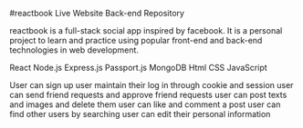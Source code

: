 #reactbook
Live Website
Back-end Repository

reactbook is a full-stack social app inspired by facebook. It is a personal project to learn and practice using popular front-end and back-end technologies in web development.

React
Node.js
Express.js
Passport.js
MongoDB
Html
CSS
JavaScript

User can sign up
user maintain their log in through cookie and session
user can send friend requests and approve friend requests
user can post texts and images and delete them
user can like and comment a post
user can find other users by searching
user can edit their personal information
